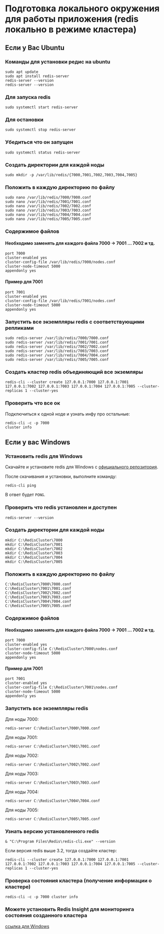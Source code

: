 # Подготовка локального окружения для работы приложения (redis локально в режиме кластера)

## Если у Вас Ubuntu

### Команды для установки редис на ubuntu

```
sudo apt update
sudo apt install redis-server
redis-server --version
redis-server --version
```

### Для запуска redis

```
sudo systemctl start redis-server
```

### Для остановки

```
sudo systemctl stop redis-server
```

### Убедиться что он запущен

```
sudo systemctl status redis-server
```

### Создать директории для каждой ноды

```
sudo mkdir -p /var/lib/redis/{7000,7001,7002,7003,7004,7005}
```

### Положить в каждую директорию по файлу

```
sudo nano /var/lib/redis/7000/7000.conf
sudo nano /var/lib/redis/7001/7001.conf
sudo nano /var/lib/redis/7002/7002.conf
sudo nano /var/lib/redis/7003/7003.conf
sudo nano /var/lib/redis/7004/7004.conf
sudo nano /var/lib/redis/7005/7005.conf
```

### Содержимое файлов
#### Необходимо заменять для каждого файла 7000 -> 7001 ... 7002 и тд.
```
port 7000
cluster-enabled yes
cluster-config-file /var/lib/redis/7000/nodes.conf
cluster-node-timeout 5000
appendonly yes
```
#### Пример для 7001
```
port 7001
cluster-enabled yes
cluster-config-file /var/lib/redis/7001/nodes.conf
cluster-node-timeout 5000
appendonly yes
```

### Запустить все экземпляры redis с соответствующими репликами

```
sudo redis-server /var/lib/redis/7000/7000.conf
sudo redis-server /var/lib/redis/7001/7001.conf
sudo redis-server /var/lib/redis/7002/7002.conf
sudo redis-server /var/lib/redis/7003/7003.conf
sudo redis-server /var/lib/redis/7004/7004.conf
sudo redis-server /var/lib/redis/7005/7005.conf
```

### Создать кластер redis объединяющий все экземляры

```
redis-cli --cluster create 127.0.0.1:7000 127.0.0.1:7001 127.0.0.1:7002 127.0.0.1:7003 127.0.0.1:7004 127.0.0.1:7005 --cluster-replicas 1 --cluster-yes
```

### Проверить что все ок

Подключиться к одной ноде и узнать инфу про остальные:

```
redis-cli -c -p 7000
cluster info
```

## Если у вас Windows

### Установить redis для Windows

Скачайте и установите redis для Windows с [официального репозитория](https://github.com/tporadowski/redis/releases).

После скачивания и установки, выполните команду:

```
redis-cli ping
```

В ответ будет `PONG`.

### Проверить что redis установлен и доступен

```
redis-server --version
```

### Создать директории для каждой ноды

```
mkdir C:\RedisCluster\7000
mkdir C:\RedisCluster\7001
mkdir C:\RedisCluster\7002
mkdir C:\RedisCluster\7003
mkdir C:\RedisCluster\7004
mkdir C:\RedisCluster\7005
```

### Положить в каждую директорию по файлу

```
C:\RedisCluster\7000\7000.conf
C:\RedisCluster\7001\7001.conf
C:\RedisCluster\7002\7002.conf
C:\RedisCluster\7003\7003.conf
C:\RedisCluster\7004\7004.conf
C:\RedisCluster\7005\7005.conf
```

### Содержимое файлов
#### Необходимо заменять для каждого файла 7000 -> 7001 ... 7002 и тд.

```
port 7000
cluster-enabled yes
cluster-config-file C:\RedisCluster\7000\nodes.conf
cluster-node-timeout 5000
appendonly yes
```
#### Пример для 7001
```
port 7001
cluster-enabled yes
cluster-config-file C:\RedisCluster\7001\nodes.conf
cluster-node-timeout 5000
appendonly yes
```

### Запустить все экземпляры redis

Для ноды 7000:

```
redis-server C:\RedisCluster\7000\7000.conf
```

Для ноды 7001:

```
redis-server C:\RedisCluster\7001\7001.conf
```

Для ноды 7002:

```
redis-server C:\RedisCluster\7002\7002.conf
```

Для ноды 7003:

```
redis-server C:\RedisCluster\7003\7003.conf
```

Для ноды 7004:

```
redis-server C:\RedisCluster\7004\7004.conf
```

Для ноды 7005:

```
redis-server C:\RedisCluster\7005\7005.conf
```

### Узнать версию установленного redis

```
& "C:\Program Files\Redis\redis-cli.exe" --version
```

Если версия redis выше 3.2, тогда создайте кластер:

```
redis-cli --cluster create 127.0.0.1:7000 127.0.0.1:7001 127.0.0.1:7002 127.0.0.1:7003 127.0.0.1:7004 127.0.0.1:7005 --cluster-replicas 1 --cluster-yes
```

### Проверка состояния кластера (получение информации о кластере)

```
redis-cli -c -p 7000 cluster info
```

### Можете установить Redis Insight для мониторинга состояния созданного кластера

[ссылка для Windows](https://apps.microsoft.com/detail/xp8k1ghcb0f1r2?hl=en-us&gl=GE)
